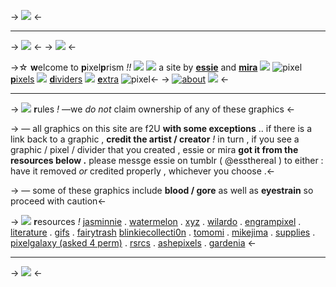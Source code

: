 -> ![](https://cdn.discordapp.com/attachments/1125668721365635152/1140747279494549664/Untitled780_20230402193952.png) <-
***
-> ![](https://media.discordapp.net/attachments/1112254167554207805/1153546581606412328/pixelprism.gif?width=509&height=509) <-
-> ![](https://watermelon.crd.co/assets/images/gallery16/d03b400f.gif?v=ab2f6a73) <-

->☆ **w**elcome to **p**ixel**p**rism *!!* ![](https://cdn.discordapp.com/attachments/1125668721365635152/1140754795938975915/rainbow.gif)
![](https://cdn.discordapp.com/attachments/1135445933073637436/1140898083522224279/pi249.gif) a site by [**essie**](https://sntry.cc/chus) and [**mira**](https://www.tumblr.com/angeldollys) ![](https://cdn.discordapp.com/attachments/1135445933073637436/1140897696727699557/pi141.gif)
![pixel](https://cdn.discordapp.com/attachments/1135445933073637436/1141742814133223454/Untitled2525_20230722014914.png)  [**p**ixels](/prismpixels) ![](https://cdn.discordapp.com/attachments/1125668721365635152/1140754578476900422/heart.gif) [**d**ividers](/prismdividers) ![](https://cdn.discordapp.com/attachments/1125668721365635152/1140754578476900422/heart.gif) [**e**xtra]() ![pixel](https://cdn.discordapp.com/attachments/1135445933073637436/1141742813575401482/Untitled2525_20230722014910.png)<-
-> [![about](http://media.tumblr.com/tumblr_m5md2imByS1r0d1b7.gif)](https://rentry.co/prismrules) [![](http://media.tumblr.com/tumblr_m5md29ubnc1r0d1b7.gif)](https://rentry.co/pixelprism) <-

***
-> ![](https://tomomi.neocities.org/pixeles/129.gif) **r**ules *!*
—we *do not* claim ownership of any of these graphics <-

-> — all graphics on this site are f2U **with some exceptions** .. 
if there is a link back to a graphic , **credit the artist / creator** *!*
in turn , if you see a graphic / pixel / divider that you created ,
essie or mira **got it from the resources below .**
please messge essie on tumblr ( @essthereal ) to either :
have it removed *or* credited properly , whichever you choose .<-

-> — some of these graphics include **blood / gore**
as well as **eyestrain** so proceed with caution<-

-> ![](https://tomomi.neocities.org/pixeles/129.gif) **r**esources *!*
[jasminnie](http://jasminnie.weebly.com) . [watermelon](https://watermelon.crd.co) . [xyz](https://xyz.crd.co) . [wilardo](https://wilardo.crd.co) . [engrampixel](https://literature.crd.co) . [literature](https://literature.crd.co) . [gifs](https://gifs.crd.co) . [fairytrash](https://fairytrash.neocities.org/portal/enter) 
[blinkiecollecti0n](https://blinkiecollecti0n.neocities.org) . [tomomi](https://tomomi.neocities.org) . [mikejima](https://mikejima.crd.co) . [supplies](https://supplies.ju.mp) . [pixelgalaxy (asked 4 perm)](/pixelgalaxy) . [rsrcs](https://rentry.co/rsrcs) . [ashepixels](https://rentry.co/ashepixels) . [gardenia](https://gardenia.ju.mp/#graphics) <-
***
-> ![](https://cdn.discordapp.com/attachments/1125668721365635152/1140747279284850728/Untitled780_20230402193952d.png) <-